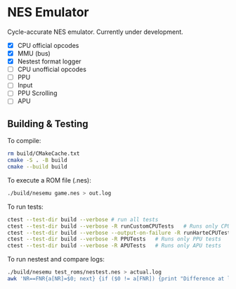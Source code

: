 # NES Emulator
Cycle-accurate NES emulator. Currently under development.
- [x] CPU official opcodes
- [x] MMU (bus)
- [x] Nestest format logger
- [ ] CPU unofficial opcodes
- [ ] PPU
- [ ] Input
- [ ] PPU Scrolling
- [ ] APU

## Building & Testing
To compile:
```bash
rm build/CMakeCache.txt
cmake -S . -B build
cmake --build build
```
To execute a ROM file (.nes):
``` bash
./build/nesemu game.nes > out.log
```
To run tests:
```bash
ctest --test-dir build --verbose # run all tests
ctest --test-dir build --verbose -R runCustomCPUTests   # Runs only CPU tests
ctest --test-dir build --verbose --output-on-failure -R runHarteCPUTests    # Runs only Harte CPU tests
ctest --test-dir build --verbose -R PPUTests   # Runs only PPU tests
ctest --test-dir build --verbose -R APUTests   # Runs only APU tests
```
To run nestest and compare logs:
```bash
./build/nesemu test_roms/nestest.nes > actual.log
awk 'NR==FNR{a[NR]=$0; next} {if ($0 != a[FNR]) {print "Difference at line", FNR; print "Actual:    " $0; print "Expected:  " a[FNR]; exit}}' expected.log actual.log
```